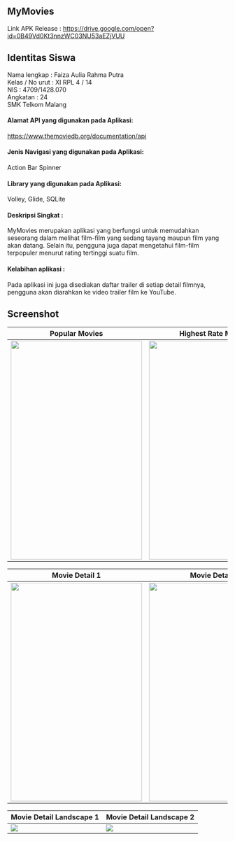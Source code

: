 ## MyMovies
Link APK Release : https://drive.google.com/open?id=0B49Vd0Kt3nnzWC03NU53aEZjVUU

## Identitas Siswa
Nama lengkap    : Faiza Aulia Rahma Putra <br>
Kelas / No urut : XI RPL 4 / 14 <br>
NIS             : 4709/1428.070 <br>
Angkatan        : 24 <br>
SMK Telkom Malang <br>

#### Alamat API yang digunakan pada Aplikasi:
https://www.themoviedb.org/documentation/api

#### Jenis Navigasi yang digunakan pada Aplikasi:
Action Bar Spinner

#### Library yang digunakan pada Aplikasi:
Volley, Glide, SQLite

#### Deskripsi Singkat :
MyMovies merupakan aplikasi yang berfungsi untuk memudahkan seseorang dalam melihat film-film yang sedang tayang maupun film yang akan datang.
Selain itu, pengguna juga dapat mengetahui film-film terpopuler menurut rating tertinggi suatu film.

#### Kelabihan aplikasi :
Pada aplikasi ini juga disediakan daftar trailer di setiap detail filmnya, pengguna akan diarahkan ke video trailer film ke YouTube.

## Screenshot
Popular Movies | Highest Rate Movies
------------ | -------------
<img src="https://cloud.githubusercontent.com/assets/21327758/26023007/5c92617a-37dd-11e7-85d3-4b38c8c5bb1d.png" width="300" height="500" />|<img src="https://cloud.githubusercontent.com/assets/21327758/26023006/5c8ad86a-37dd-11e7-883f-a2b366636d9b.png" width="300" height="500" />

Movie Detail 1 | Movie Detail 2
------------ | -------------
<img src="https://cloud.githubusercontent.com/assets/21327758/26023020/c67da6ee-37dd-11e7-8a87-f35683dcf933.png" width="300" height="500" />|<img src="https://cloud.githubusercontent.com/assets/21327758/26023021/c680a2d6-37dd-11e7-853b-31c1efbacd38.png" width="300" height="500" />

Movie Detail Landscape 1 | Movie Detail Landscape 2
------------ | -------------
<img src="https://cloud.githubusercontent.com/assets/21327758/26023032/f289558a-37dd-11e7-8046-49896a0e6d6c.png"/>|<img src="https://cloud.githubusercontent.com/assets/21327758/26023031/f283edde-37dd-11e7-8ca5-7c8cc25e71e1.png"/>
